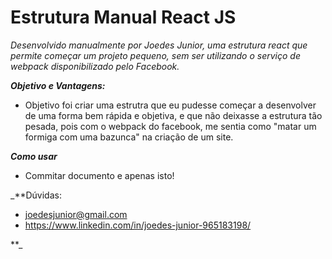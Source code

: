 # Estrutura Manual React JS

_Desenvolvido manualmente por Joedes Junior, uma estrutura react que permite começar um projeto pequeno, sem ser utilizando o serviço de webpack disponibilizado pelo Facebook._ 

**_Objetivo e Vantagens:_** 

- Objetivo foi criar uma estrutra que eu pudesse começar a desenvolver de uma forma bem rápida e objetiva, e que não deixasse a estrutura tão pesada, pois com o webpack do facebook, me sentia como "matar um formiga com uma bazunca" na criação de um site. 

_**Como usar**_

- Commitar documento e apenas isto!

_**Dúvidas: 

- joedesjunior@gmail.com
- https://www.linkedin.com/in/joedes-junior-965183198/

**_
